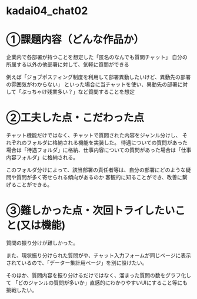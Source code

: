 # kadai04_chat02

# ①課題内容（どんな作品か）
企業内で各部署が持つことを想定した「匿名のなんでも質問チャット」
自分の所属する以外の他部署に対して、気軽に質問ができる

例えば「ジョブポスティング制度を利用して部署異動したいけど、異動先の部署の雰囲気がわからない」
といった場合に当チャットを使い、異動先の部署に対して「ぶっちゃけ残業多い？」など質問することを想定


# ②工夫した点・こだわった点
チャット機能だけではなく、チャットで質問された内容をジャンル分けし、
それぞれのフォルダに格納される機能を実装した。
待遇についての質問があった場合は「待遇フォルダ」に格納、仕事内容についての質問があった場合は「仕事内容フォルダ」に格納される。

このフォルダ分けによって、該当部署の責任者等は、自分の部署にどのような疑問や質問が多く寄せられる傾向があるのか
客観的に知ることができ、改善に繋げることができる。


# ③難しかった点・次回トライしたいこと(又は機能)
質問の振り分けが難しかった。

また、現状振り分けられた質問がや、チャット入力フォームが同じページに表示されているので、「データー集計用ページ」を別に設けたい。

そのほか、質問内容を振り分けるだけではなく、溜まった質問の数をグラフ化して
「どのジャンルの質問が多いか」直感的にわかりやすいUIにすること等にも挑戦したい。

